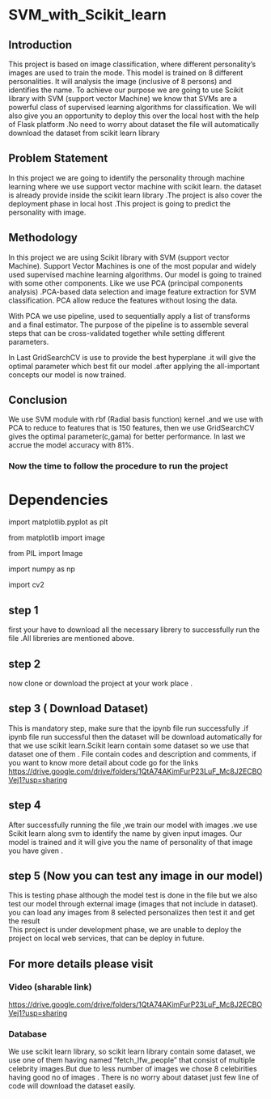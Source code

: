 # SVM_with_Scikit_learn
## Introduction
This project is based on image classification, where different personality’s images are used to train the mode. This model is trained on 8 different personalities. It will analysis the image (inclusive of 8 persons) and identifies the name. To achieve our purpose we are going to use Scikit library with SVM (support vector Machine) we know that SVMs are a powerful class of supervised learning algorithms for classification. We will also give you an opportunity to deploy this over the local host with the help of Flask platform .No need to worry about dataset the file will automatically download the dataset from scikit learn library

## Problem Statement
In this project we are going to identify the personality through machine learning where we use support vector machine with scikit learn. the dataset is already provide inside the scikit learn library .The project is also cover the deployment phase in local host .This project is going to predict the personality with image.


## Methodology 
In this project we are using Scikit library with SVM (support vector Machine). Support Vector Machines is one of the most popular and widely used supervised machine learning algorithms. Our model is going to trained with some other components. 
Like we use PCA (principal components analysis) .PCA-based data selection and image feature extraction for SVM classification. PCA allow reduce the features without losing the data.


With PCA we use pipeline, used to sequentially apply a list of transforms and a final estimator. The purpose of the pipeline is to assemble several steps that can be cross-validated together while setting different parameters. 


In Last GridSearchCV is use to provide the best hyperplane .it will give the optimal parameter which best fit our model .after applying the all-important concepts our model is now trained.


## Conclusion
We use SVM module with rbf (Radial basis function) kernel .and we use with PCA to reduce to features that is 150 features, then we use GridSearchCV gives the optimal parameter(c,gama) for better performance. In last we accrue the model accuracy with 81%.


### Now the time to follow the procedure to run the project


# Dependencies
import matplotlib.pyplot as plt

from matplotlib import image


from PIL import Image


import numpy as np


import cv2 



## step 1 
first your have to download all the necessary librery to successfully run the file .All libreries are mentioned above.

## step 2
now clone or download  the project at your work place .

## step 3 ( Download Dataset)
This is mandatory step, make sure that the ipynb file run successfully .if ipynb file run successful then the dataset will be download automatically for that we use scikit learn.Scikit learn contain some dataset so we use that dataset one of them . File contain codes and description and comments, if you want to know more detail about code go for the links
 https://drive.google.com/drive/folders/1QtA74AKimFurP23LuF_Mc8J2ECBOVej1?usp=sharing

## step 4
After successfully running the file ,we train our model with images .we use Scikit learn along svm to identify the name by given input images. Our model is trained and it will give you the name of personality of that image you have given .

## step 5 (Now you can test any image in our model)
This is testing phase although the model test is done in the file but we also test our model through external image (images that not include in dataset). you can load any images from 8 selected personalizes then test it and  get the result   
This project is under development phase, we are unable to deploy the project on local web services, that can be deploy in future. 

## For more details please visit
 ### Video (sharable link)
https://drive.google.com/drive/folders/1QtA74AKimFurP23LuF_Mc8J2ECBOVej1?usp=sharing
### Database 
We use scikit learn library, so scikit learn library contain some dataset, we use one of them having named “fetch_lfw_people” that consist of  multiple celebrity images.But due to less number of images we chose 8 celebirities having good no of images . There is no worry about dataset just few line of code will download the dataset easily. 




